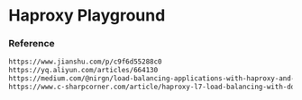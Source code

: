 # Haproxy Playground

### Reference

```bash
https://www.jianshu.com/p/c9f6d55288c0
https://yq.aliyun.com/articles/664130
https://medium.com/@nirgn/load-balancing-applications-with-haproxy-and-docker-d719b7c5b231
https://www.c-sharpcorner.com/article/haproxy-l7-load-balancing-with-docker-containers/
```
